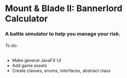 # Mount & Blade II: Bannerlord Calculator
### A battle simulator to help you manage your risk.

###### To do:
- Make general JavaFX UI
- Add game assets
- Create classes, enums, interfaces, abstract class
